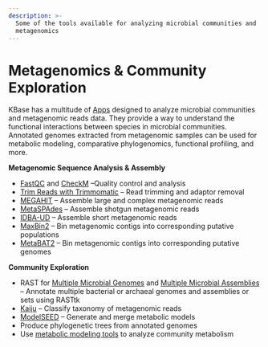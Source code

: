 ```yaml
---
description: >-
  Some of the tools available for analyzing microbial communities and
  metagenomics
---
```


# Metagenomics & Community Exploration

KBase has a multitude of [Apps](https://kbase.us/applist/#Microbial%20Communities) designed to analyze microbial communities and metagenomic reads data. They provide a way to understand the functional interactions between species in microbial communities. Annotated genomes extracted from metagenomic samples can be used for metabolic modeling, comparative phylogenomics, functional profiling, and more.

**Metagenomic Sequence Analysis & Assembly**

* [FastQC](https://narrative.kbase.us/#catalog/apps/kb_fastqc/runFastQC/release) and [CheckM](https://narrative.kbase.us/#catalog/apps/kb_Msuite/run_checkM_lineage_wf/release) –Quality control and analysis 
* [Trim Reads with Trimmomatic](https://narrative.kbase.us/#catalog/apps/kb_trimmomatic/run_trimmomatic/release) – Read trimming and adaptor removal
* [MEGAHIT](https://narrative.kbase.us/#catalog/apps/MEGAHIT/run_megahit/release) – Assemble large and complex metagenomic reads
* [MetaSPAdes](https://narrative.kbase.us/#catalog/apps/kb_SPAdes/run_metaSPAdes/release) – Assemble shotgun metagenomic reads
* [IDBA-UD](https://narrative.kbase.us/#catalog/apps/kb_IDBA/run_idba_ud/release) – Assemble short metagenomic reads
* [MaxBin2](https://narrative.kbase.us/#catalog/apps/kb_maxbin/run_maxbin2/release) – Bin metagenomic contigs into corresponding putative populations
* [MetaBAT2](https://narrative.kbase.us/#catalog/apps/metabat/run_metabat/release) – Bin metagenomic contigs into corresponding putative genomes

**Community Exploration**

* RAST for [Multiple Microbial Genomes](https://narrative.kbase.us/#catalog/apps/RAST_SDK/reannotate_microbial_genomes/release) and [Multiple Microbial Assemblies](https://narrative.kbase.us/#catalog/apps/RAST_SDK/annotate_contigsets/release) – Annotate multiple bacterial or archaeal genomes and assemblies or sets using RASTtk 
* [Kaiju](https://narrative.kbase.us/#catalog/apps/kb_kaiju/run_kaiju/release) – Classify taxonomy of metagenomic reads
* [ModelSEED](https://narrative.kbase.us/#catalog/apps/fba_tools/build_multiple_metabolic_models/release) – Generate and merge metabolic models
* Produce phylogenetic trees from annotated genomes
* Use [metabolic modeling tools](metabolic-modeling.md) to analyze community metabolism

